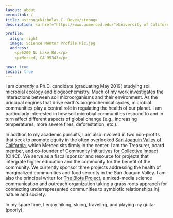 ```yaml
---
layout: about
permalink: /
title: <strong>Nicholas C. Dove</strong> 
description: <a href="https://www.ucmerced.edu/">University of California, Merced</a>

profile:
  align: right
  image: Science Mentor Profile Pic.jpg
  address: 
    <p>5200 N. Lake Rd.</p>
    <p>Merced, CA 95343</p>

news: true
social: true
---
```


I am *currently* a Ph.D. candidate (graduating May 2019) studying soil microbial ecology and biogeochemistry. Much of my work investigates the interactions between soil microorganisms and their environment. As the principal engines that drive earth's biogeochemical cycles, microbial communities play a central role in regulating the health of our planet. I am particularly interested in how soil microbial communities respond to and in turn affect different aspects of global change (e.g., increasing temperatures, more severe fires, deforestation, etc.).

In addtion to my academic pursuits, I am also involved in two non-profits that seek to promote equity in the often overlooked <a href="https://www.fresnobee.com/news/local/education/article114766498.html">San Joaquin Valley of California</a>, which Merced sits firmly in the center. I am the Treasurer, board member, and co-founder of <a href="http://ci4ci.org/">Community Inititatives for Collective Impact</a> (CI4CI). We serve as a fiscal sponsor and resource for projects that intergrate higher education and the community for the benefit of the community. We currently sponsor three projects addressing the health of marginalized communities and food security in the San Joaquin Valley. I am also the principal writer for <a href= "https://www.thebiotaproject.org/">The Biota Project</a>, a mixed-media science communication and outreach organization taking a grass roots appraoch for connecting underrepresented communities to symbiotic relationships inj nature and society. 

In my spare time, I enjoy hiking, skiing, traveling, and playing my guitar (poorly).
